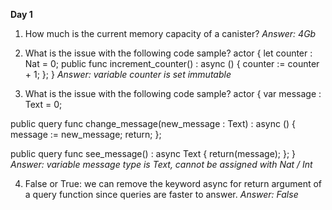 **Day 1**

1. How much is the current memory capacity of a canister? 
*Answer: 4Gb*

2. What is the issue with the following code sample?
actor {
  let counter : Nat = 0;
  public func increment_counter() : async () {
    counter := counter + 1;
  };
}
*Answer: variable counter is set immutable*

3. What is the issue with the following code sample?
actor {
  var message : Text = 0;

  public query func change_message(new_message : Text) : async () {
    message := new_message;
    return;
  };
  
  public query func see_message() : async Text {
    return(message);
  };
}
*Answer: variable message type is Text, cannot be assigned with Nat / Int*

4. False or True: we can remove the keyword async for return argument of a query function since queries are faster to answer.
*Answer: False*